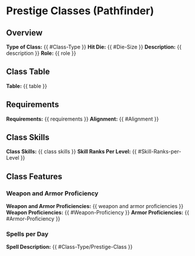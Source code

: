 # Prestige Classes (Pathfinder)

## Overview
**Type of Class:** {{ #Class-Type }}
**Hit Die:** {{ #Die-Size }}
**Description:** {{ description }}
**Role:** {{ role }}


## Class Table
**Table:** {{ table }}


## Requirements
**Requirements:** {{ requirements }}
**Alignment:** {{ #Alignment }}


## Class Skills
**Class Skills:** {{ class skills }}
**Skill Ranks Per Level:** {{ #Skill-Ranks-per-Level }}


## Class Features

### Weapon and Armor Proficiency
**Weapon and Armor Proficiencies:** {{ weapon and armor proficiencies }}
**Weapon Proficiencies:** {{ #Weapon-Proficiency }}
**Armor Proficiencies:** {{ #Armor-Proficiency }}


### Spells per Day
**Spell Description:** {{ #Class-Type/Prestige-Class }}

